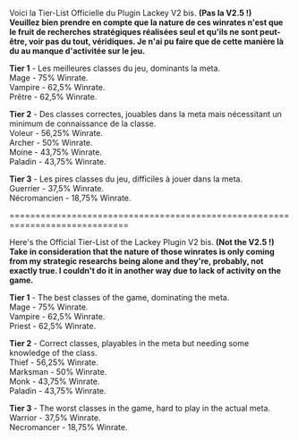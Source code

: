 Voici la Tier-List Officielle du Plugin Lackey V2 bis. **(Pas la V2.5 !)**   
**Veuillez bien prendre en compte que la nature de ces winrates n'est que le fruit de recherches stratégiques réalisées seul et qu'ils ne sont peut-être, voir pas du tout, véridiques. Je n'ai pu faire que de cette manière là du au manque d'activitée sur le jeu.**   
   
**Tier 1** - Les meilleures classes du jeu, dominants la meta.   
Mage - 75% Winrate.   
Vampire - 62,5% Winrate.   
Prêtre - 62,5% Winrate.   
   
**Tier 2** - Des classes correctes, jouables dans la meta mais nécessitant un minimum de connaissance de la classe.   
Voleur - 56,25% Winrate.   
Archer - 50% Winrate.   
Moine - 43,75% Winrate.   
Paladin - 43,75% Winrate.   
   
**Tier 3** - Les pires classes du jeu, difficiles à jouer dans la meta.   
Guerrier - 37,5% Winrate.   
Nécromancien - 18,75% Winrate.   
   
=============================================================================   
   
Here's the Official Tier-List of the Lackey Plugin V2 bis. **(Not the V2.5 !)**   
**Take in consideration that the nature of those winrates is only coming from my strategic researchs being alone and they're, probably, not exactly true. I couldn't do it in another way due to lack of activity on the game.**   
   
**Tier 1** - The best classes of the game, dominating the meta.   
Mage - 75% Winrate.   
Vampire - 62,5% Winrate.   
Priest - 62,5% Winrate.   
   
**Tier 2** - Correct classes, playables in the meta but needing some knowledge of the class.   
Thief - 56,25% Winrate.   
Marksman - 50% Winrate.   
Monk - 43,75% Winrate.   
Paladin - 43,75% Winrate.   
   
**Tier 3** - The worst classes in the game, hard to play in the actual meta.   
Warrior - 37,5% Winrate.   
Necromancer - 18,75% Winrate.   

